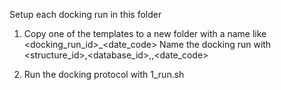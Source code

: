 Setup each docking run in this folder

1) Copy one of the templates to a new folder with a name like <docking_run_id>_<date_code>
   Name the docking run with <structure_id>,<database_id>,<params>,<date_code>

2) Run the docking protocol with 1_run.sh




